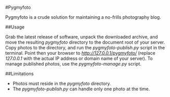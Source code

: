 #Pygmyfoto

Pygmyfoto is a crude solution for maintaining a no-frills photography blog.

##Usage

Grab the latest release of software, unpack the downloaded archive, and move the resulting *pygmyfoto* directory to the document root of your server. Copy photos  to the directory, and run the *pygmyfoto-publish.py* script in the terminal.  Point then your browser to *http://127.0.0.1/pygmyfoto/* (replace *127.0.0.1* with the actual IP address or domain name of your server). To manage published photos, use the *pygmyfoto-manage.py* script.

##Limitations

* Photos must reside in the *pygmyfoto* directory.
* The *pygmyfoto-publish.py* can handle only one photo at the time.